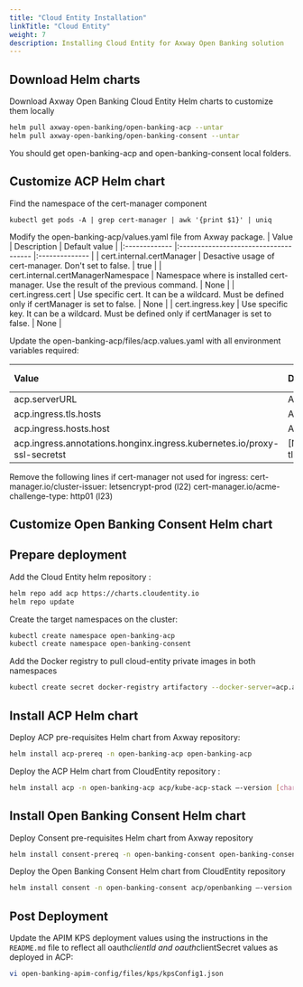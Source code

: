 ```yaml
---
title: "Cloud Entity Installation"
linkTitle: "Cloud Entity"
weight: 7
description: Installing Cloud Entity for Axway Open Banking solution
---
```



## Download Helm charts

Download Axway Open Banking Cloud Entity Helm charts to customize them locally

```bash
helm pull axway-open-banking/open-banking-acp --untar
helm pull axway-open-banking/open-banking-consent --untar
```

You should get open-banking-acp and open-banking-consent local folders.

## Customize ACP Helm chart

Find the namespace of the cert-manager component

```
kubectl get pods -A | grep cert-manager | awk '{print $1}' | uniq
```

Modify the open-banking-acp/values.yaml file from Axway package.
| Value         | Description                           | Default value  |
|:------------- |:------------------------------------- |:-------------- |
| cert.internal.certManager | Desactive usage of cert-manager. Don't set to false. | true |
| cert.internal.certManagerNamespace | Namespace where is installed cert-manager. Use the result of the previous command. | None |
| cert.ingress.cert | Use specific cert. It can be a wildcard. Must be defined only if certManager is set to false. | None |
| cert.ingress.key | Use specific key. It can be a wildcard. Must be defined only if certManager is set to false. | None |

Update the open-banking-acp/files/acp.values.yaml  with all environment variables required:

| Value         | Description                           | Default value  |
|:------------- |:------------------------------------- |:-------------- |
| acp.serverURL | ACP server URL | None |
| acp.ingress.tls.hosts | ACP server URL | None |
| acp.ingress.hosts.host | ACP server URL | None |
| acp.ingress.annotations.honginx.ingress.kubernetes.io/proxy-ssl-secretst | [NAMESPACE]/acp-tls : acp/acp-tls | None |

Remove the following lines if cert-manager not used for ingress:
       cert-manager.io/cluster-issuer: letsencrypt-prod (l22)
       cert-manager.io/acme-challenge-type: http01 (l23)



## Customize Open Banking Consent Helm chart

## Prepare deployment

Add the Cloud Entity helm repository :

```bash
helm repo add acp https://charts.cloudentity.io 
helm repo update 
```

Create the target namespaces on the cluster:

```bash
kubectl create namespace open-banking-acp 
kubectl create namespace open-banking-consent 
```

Add the Docker registry to pull cloud-entity private images in both namespaces

```bash
kubectl create secret docker-registry artifactory --docker-server=acp.artifactory.cloudentity.com --docker-username=USERNAME --docker-password=PASSWORD -n open-banking-acp 
```


## Install ACP Helm chart

Deploy ACP pre-requisites Helm chart from Axway repository:

```bash
helm install acp-prereq -n open-banking-acp open-banking-acp
```

Deploy the ACP Helm chart from CloudEntity repository :

```bash
helm install acp -n open-banking-acp acp/kube-acp-stack –-version [chart-version]  -f open-banking-acp/files/acp.values.yaml
```

## Install Open Banking Consent Helm chart

Deploy Consent pre-requisites Helm chart from Axway repository

```bash
helm install consent-prereq -n open-banking-consent open-banking-consent  
```

Deploy the Open Banking Consent Helm chart from CloudEntity repository

```bash
helm install consent -n open-banking-consent acp/openbanking –-version [chart-version] -f open-banking-consent/files/consent.values.yaml
```

## Post Deployment

Update the APIM KPS deployment values using the instructions in the `README.md` file to reflect all oauth*clientId and oauth*clientSecret values as deployed in ACP:

```bash
vi open-banking-apim-config/files/kps/kpsConfig1.json
```
